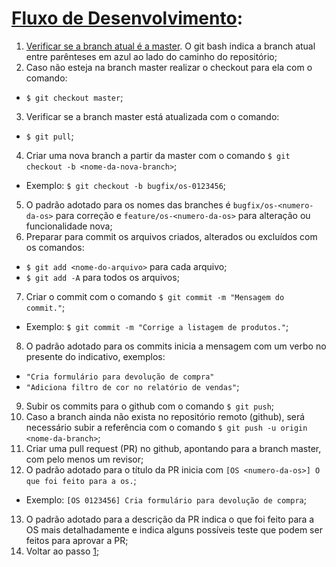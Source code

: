 # [Fluxo de Desenvolvimento](#fluxo-de-desenvolvimento):
1) [Verificar se a branch atual é a master](#step-1). 
   O git bash indica a branch atual entre parênteses em azul ao lado do caminho do repositório;
2) Caso não esteja na branch master realizar o checkout para ela com o comando:
 - `$ git checkout master`;
3) Verificar se a branch master está atualizada com o comando:
 - `$ git pull`;
4) Criar uma nova branch a partir da master com o comando `$ git checkout -b <nome-da-nova-branch>`;
 - Exemplo: `$ git checkout -b bugfix/os-0123456`;
5) O padrão adotado para os nomes das branches é `bugfix/os-<numero-da-os>` para correção e `feature/os-<numero-da-os>` para alteração ou funcionalidade nova;
6) Preparar para commit os arquivos criados, alterados ou excluídos com os comandos: 
 - `$ git add <nome-do-arquivo>` para cada arquivo;
 - `$ git add -A` para todos os arquivos;
7) Criar o commit com o comando `$ git commit -m "Mensagem do commit."`;
 - Exemplo: `$ git commit -m "Corrige a listagem de produtos."`;
8) O padrão adotado para os commits inicia a mensagem com um verbo no presente do indicativo, exemplos: 
 - `"Cria formulário para devolução de compra"`
 - `"Adiciona filtro de cor no relatório de vendas"`;
9) Subir os commits para o github com o comando `$ git push`; 
10) Caso a branch ainda não exista no repositório remoto (github), será necessário subir a referência com o comando `$ git push -u origin <nome-da-branch>`;
11) Criar uma pull request (PR) no github, apontando para a branch master, com pelo menos um revisor;
12) O padrão adotado para o título da PR inicia com `[OS <numero-da-os>] O que foi feito para a os.`; 
 - Exemplo: `[OS 0123456] Cria formulário para devolução de compra`;
13) O padrão adotado para a descrição da PR indica o que foi feito para a OS mais detalhadamente e indica alguns possíveis teste que podem ser feitos para aprovar a PR;
14) Voltar ao passo [1](#step-1);
